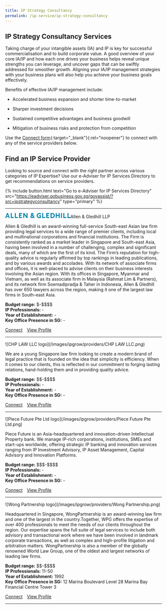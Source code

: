 ```yaml
---
title: IP Strategy Consultancy
permalink: /ip-service/ip-strategy-consultancy
---
```


## IP Strategy Consultancy Services

Taking charge of your intangible assets (IA) and IP is key for successful commercialisation and to build corporate value. A good overview of your core IA/IP and how each one drives your business helps reveal unique strengths you can leverage, and uncover gaps that can be swiftly addressed for smoother growth. Aligning your IA/IP management strategies with your business plans will also help you achieve your business goals effectively.

Benefits of effective IA/IP management include:

- Accelerated business expansion and shorter time-to-market

- Sharper investment decisions

- Sustained competitive advantages and business goodwill

- Mitigation of business risks and protection from competition

Use the [Connect form](){:target="_blank"}{:rel="noopener"} to connect with any of the service providers below.

## Find an IP Service Provider

Looking to source and connect with the right partner across various categories of IP Expertise? Use our e-Adviser for IP Services Directory to get recommendations on service providers.

{% include button.html text="Go to e-Adviser for IP Services Directory" src="https://eadviser.gobusiness.gov.sg/govassist/?src=ipstrategyconsultancy" type="primary" %}

<hr>
<div style="text-align: left;">
<img src="/images/ipgrow/providers/Allen & Gledhill LLP.png" alt="Allen & Gledhill LLP logo" width="auto>
</div>

### Allen & Gledhill LLP

Allen & Gledhill is an award-winning full-service South-east Asian law firm providing legal services to a wide range of premier clients, including local and multinational corporations and financial institutions. The Firm is consistently ranked as a market leader in Singapore and South-east Asia, having been involved in a number of challenging, complex and significant deals, many of which are the first of its kind. The Firm’s reputation for high-quality advice is regularly affirmed by top rankings in leading publications, and by various awards and accolades. With its network of associate firms and offices, it is well-placed to advise clients on their business interests involving the Asian region. With its offices in Singapore, Myanmar and Vietnam, as well as its associate firm in Malaysia (Rahmat Lim & Partners), and its network firm Soemadipradja & Taher in Indonesia, Allen & Gledhill has over 650 lawyers across the region, making it one of the largest law firms in South-east Asia.

**Budget range:** \$-\$\$\$\$<br>
**IP Professionals:** -<br>
**Year of Establishment:** -<br>
**Key Office Presence in SG:** -<br>

<a class="btn" href="https://eadviser.gobusiness.gov.sg/govassist/?src=ipstrategyconsultancy" target="_blank" rel="noopener">Connect</a>&emsp;[View Profile](/ip-provider/allen---gledhill-llp)

<hr>

![CHP LAW LLC logo](/images/ipgrow/providers/CHP LAW LLC.png)

We are a young Singapore law firm looking to create a modern brand of legal practice that is founded on the idea that simplicity is efficiency. When it comes to our clients, this is reflected in our commitment to forging lasting relations, hand-holding them and in providing quality advice.

**Budget range:** \$\$-\$\$\$\$<br>
**IP Professionals:** -<br>
**Year of Establishment:** -<br>
**Key Office Presence in SG:** -<br>

<a class="btn" href="https://eadviser.gobusiness.gov.sg/govassist/?src=ipstrategyconsultancy" target="_blank" rel="noopener">Connect</a>&emsp;[View Profile](/ip-provider/allen---gledhill-llp)

<hr>

![Piece Future Pte Ltd logo](/images/ipgrow/providers/Piece Future Pte Ltd.png)

Piece Future is an Asia-headquartered and innovation-driven Intellectual Property bank. We manage IP-rich corporations, institutions, SMEs and start-ups worldwide, offering strategic IP banking and innovation services ranging from IP Investment Advisory, IP Asset Management, Capital Advisory and Innovation Platforms.

**Budget range:** \$\$\$-\$\$\$\$<br>
**IP Professionals:** -<br>
**Year of Establishment:** -<br>
**Key Office Presence in SG:** -<br>

<a class="btn" href="https://eadviser.gobusiness.gov.sg/govassist/?src=ipstrategyconsultancy" target="_blank" rel="noopener">Connect</a>&emsp;[View Profile](/ip-provider/allen---gledhill-llp)

<hr>

![Wong Partnership logo](/images/ipgrow/providers/Wong Partnership.png)

Headquartered in Singapore, WongPartnership is an award-winning law firm and one of the largest in the country.Together, WPG offers the expertise of over 400 professionals to meet the needs of our clients throughout the region. Our expertise spans the full suite of legal services to include both advisory and transactional work where we have been involved in landmark corporate transactions, as well as complex and high-profile litigation and arbitration matters. WongPartnership is also a member of the globally renowned World Law Group, one of the oldest and largest networks of leading law firms.

**Budget range:** \$\$-\$\$\$\$<br>
**IP Professionals:** 11-50<br>
**Year of Establishment:** 1992<br>
**Key Office Presence in SG:** 12 Marina Boulevard Level 28 Marina Bay Financial Centre Tower 3<br>

<a class="btn" href="https://eadviser.gobusiness.gov.sg/govassist/?src=ipstrategyconsultancy" target="_blank" rel="noopener">Connect</a>&emsp;[View Profile](/ip-provider/allen---gledhill-llp)

<hr>
